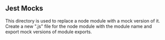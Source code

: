 ## Jest Mocks

This directory is used to replace a node module with a mock version of it. Create a new ".js" file for the node module with the module name and export mock versions of module exports.